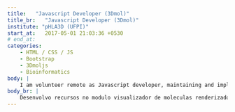 ```yaml
---
title:   "Javascript Developer (3Dmol)"
title_br:   "Javascript Developer (3Dmol)"
institute: "pHLA3D (UFPI)"
start_at:   2017-05-01 21:03:36 +0530
# end_at:   
categories: 
    - HTML / CSS / JS
    - Bootstrap
    - 3Dmoljs
    - Bioinformatics
body: |
    I am volunteer remote as Javascript developer, maintaining and implementing new features of in the molecule viewer module rendered by the 3Dmol.js library of the pHLA3D project.
body_br: |
    Desenvolvo recursos no modulo visualizador de moleculas renderizado pela biblioteca 3Dmol.js do projeto <a href="https://www.phla3d.com.br/alleles/view/A*01:01/1" target="blank">pHLA3D</a>
---
```

